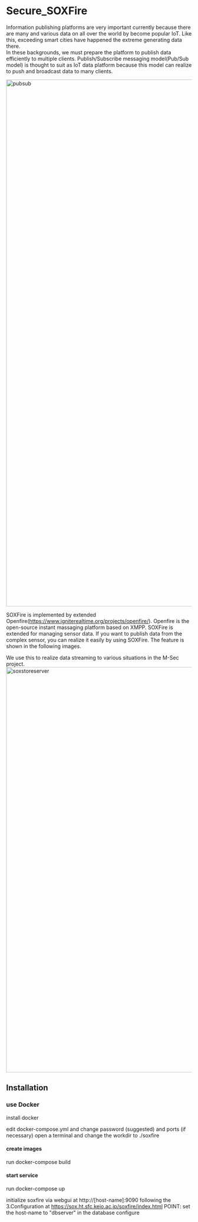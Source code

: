 # Secure_SOXFire
Information publishing platforms are very important currently because there are many and various data on all over the world by become popular IoT. 
Like this, exceeding smart cities have happened the extreme generating data there.  
In these backgrounds, we must prepare the platform to publish data efficiently to multiple clients.
Publish/Subscribe messaging model(Pub/Sub model) is thought to suit as IoT data platform because this model can realize to push and broadcast data to many clients.

<img width="1426" alt="pubsub" src="https://user-images.githubusercontent.com/13267712/140929993-213ef2e7-2e85-4967-a067-e7412e594402.png">


SOXFire is implemented by extended Openfire(https://www.igniterealtime.org/projects/openfire/).
Openfire is the open-source instant massaging platform based on XMPP.
SOXFire is extended for managing sensor data.
If you want to publish data from the complex sensor, you can realize it easily by using SOXFire.
The feature is shown in the following images.

We use this to realize data streaming to various situations in the M-Sec project.
<img width="1097" alt="soxstoreserver" src="https://user-images.githubusercontent.com/13267712/140929326-9c31e123-ab3e-484b-aa53-10c321147169.png">



## Installation
### use Docker
install docker

edit docker-compose.yml and change password (suggested) and ports (if necessary)
open a terminal and change the workdir to ./soxfire

#### create images
run  docker-compose build

#### start service
run docker-compose up

initialize soxfire via webgui at http://[host-name]:9090
following the 3.Configuration at https://sox.ht.sfc.keio.ac.jp/soxfire/index.html
POINT:  set the host-name to "dbserver" in the database configure

